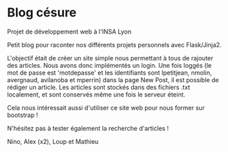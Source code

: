 # Blog césure

Projet de développement web à l'INSA Lyon

Petit blog pour raconter nos différents projets personnels avec Flask/Jinja2.

L'objectif était de créer un site simple nous permettant à tous de rajouter des articles. Nous avons donc implémentés un login. Une fois loggés (le mot de passe est 'motdepasse' et les identifiants sont lpetitjean, nmolin, avergnaud, avilanoba et mperrin) dans la page New Post, il est possible de rédiger un article.
Les articles sont stockés dans des fichiers .txt localement, et sont conservés même une fois le serveur éteint.

Cela nous intéressait aussi d'utiliser ce site web pour nous former sur bootstrap !

N'hésitez pas à tester également la recherche d'articles !

Nino, Alex (x2), Loup et Mathieu